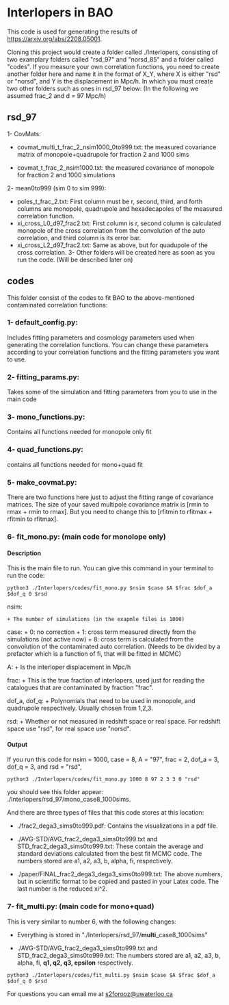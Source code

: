 # Interlopers in BAO 
This code is used for generating the results of https://arxiv.org/abs/2208.05001.


Cloning this project would create a folder called ./Interlopers, consisting of two examplary folders called "rsd_97" and "norsd_85" and a folder called "codes". If you measure your own correlation functions, you need to create another folder here and name it in the format of X_Y, where X is either "rsd" or "norsd", and Y is the displacement in Mpc/h. In which you must create two other folders such as ones in rsd_97 below: (In the following we assumed frac_2 and d = 97 Mpc/h)

## rsd_97
1- CovMats: 
  
  + covmat_multi_t_frac_2_nsim1000_0to999.txt: the measured covariance matrix of monopole+quadrupole for fraction 2 and 1000 sims
  
  + covmat_t_frac_2_nsim1000.txt: the measured covariance of monopole for fraction 2 and 1000 simulations

2- mean0to999 (sim 0 to sim 999):
  + poles_t_frac_2.txt: First column must be r, second, third, and forth columns are monopole, quadrupole and hexadecapoles of the measured correlation function.
  + xi_cross_L0_d97_frac2.txt: First column is r, second column is calculated monopole of the cross correlation from the convolution of the auto correlation, and third column is its error bar.
  + xi_cross_L2_d97_frac2.txt: Same as above, but for quadupole of the cross correlation.
3- Other folders will be created here as soon as you run the code. (Will be described later on)

  
## codes
This folder consist of the codes to fit BAO to the above-mentioned contaminated correlation functions:

### 1- default_config.py:

  Includes fitting parameters and cosmology parameters used when generating the correlation functions. You can change these parameters according to your correlation functions and the fitting parameters you want to use.
  
### 2- fitting_params.py:

  Takes some of the simulation and fitting parameters from you to use in the main code
  
### 3- mono_functions.py:
  
  Contains all functions needed for monopole only fit
  
### 4- quad_functions.py:

  contains all functions needed for mono+quad fit
  
### 5- make_covmat.py:

  There are two functions here just to adjust the fitting range of covariance matrices. The size of your saved multipole covariance matrix is [rmin to rmax + rmin to rmax]. But you need to change this to [rfitmin to rfitmax + rfitmin to rfitmax]. 
  

### 6- fit_mono.py: (main code for monolope only)
  #### Description 
 
  This is the main file to run. 
  You can give this command in your terminal to run the code:
  
  ```
  python3 ./Interlopers/codes/fit_mono.py $nsim $case $A $frac $dof_a $dof_q 0 $rsd
  ```
  
  nsim:
  
    + The number of simulations (in the exapmle files is 1000)
  
  case:
    + 0: no correction
    + 1: cross term measured directly from the simulations (not active now)
    + 8: cross term is calculated from the convolution of the contaminated auto correlation. (Needs to be divided by a prefactor which is a function of fi, that will be fitted in MCMC)
  
  A:
    + Is the interloper displacement in Mpc/h
    
  frac:
    + This is the true fraction of interlopers, used just for reading the catalogues that are contaminated by fraction "frac".
    
  dof_a, dof_q:
    + Polynomials that need to be used in monopole, and quadrupole respectively. Usually chosen from 1,2,3.
    
  rsd:
    + Whether or not measured in redshift space or real space. For redshift space use "rsd", for real space use "norsd".
    
  #### Output
  
  If you run this code for nsim = 1000, case = 8, A = "97", frac = 2, dof_a = 3, dof_q = 3, and rsd = "rsd",
  
  ```
  python3 ./Interlopers/codes/fit_mono.py 1000 8 97 2 3 3 0 "rsd"
  ```
  
  you should see this folder appear: ./Interlopers/rsd_97/mono_case8_1000sims.
  
  And there are three types of files that this code stores at this location:
  
  + ./frac2_dega3_sims0to999.pdf: Contains the visualizations in a pdf file. 
 
  + ./AVG-STD/AVG_frac2_dega3_sims0to999.txt and STD_frac2_dega3_sims0to999.txt: These contain the average and standard deviations calculated from the best fit MCMC code. The numbers stored are a1, a2, a3, b, alpha, fi, respectively.
 
  + ./paper/FINAL_frac2_dega3_dega3_sims0to999.txt: The above numbers, but in scientific format to be copied and pasted in your Latex code. The last number is the reduced xi^2.
  
### 7- fit_multi.py: (main code for mono+quad)

  This is very similar to number 6, with the following changes:
  
  + Everything is stored in "./Interlopers/rsd_97/**multi**_case8_1000sims"
  
  + ./AVG-STD/AVG_frac2_dega3_sims0to999.txt and STD_frac2_dega3_sims0to999.txt: The numbers stored are a1, a2, a3, b, alpha, fi, **q1, q2, q3, epsilon** respectively.

  ```
  python3 ./Interlopers/codes/fit_multi.py $nsim $case $A $frac $dof_a $dof_q 0 $rsd
  ```

For questions you can email me at s2forooz@uwaterloo.ca
  
  
